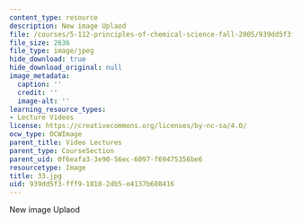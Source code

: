 ```yaml
---
content_type: resource
description: New image Uplaod
file: /courses/5-112-principles-of-chemical-science-fall-2005/939dd5f3fff918182db5e4137b608416_33.jpg
file_size: 2636
file_type: image/jpeg
hide_download: true
hide_download_original: null
image_metadata:
  caption: ''
  credit: ''
  image-alt: ''
learning_resource_types:
- Lecture Videos
license: https://creativecommons.org/licenses/by-nc-sa/4.0/
ocw_type: OCWImage
parent_title: Video Lectures
parent_type: CourseSection
parent_uid: 0f6eafa3-3e90-56ec-6097-f69475356be6
resourcetype: Image
title: 33.jpg
uid: 939dd5f3-fff9-1818-2db5-e4137b608416
---
```

New image Uplaod
